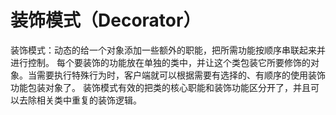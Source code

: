 # 装饰模式（Decorator）

装饰模式：动态的给一个对象添加一些额外的职能，把所需功能按顺序串联起来并进行控制。
每个要装饰的功能放在单独的类中，并让这个类包装它所要修饰的对象。当需要执行特殊行为时，客户端就可以根据需要有选择的、有顺序的使用装饰功能包装对象了。
装饰模式有效的把类的核心职能和装饰功能区分开了，并且可以去除相关类中重复的装饰逻辑。